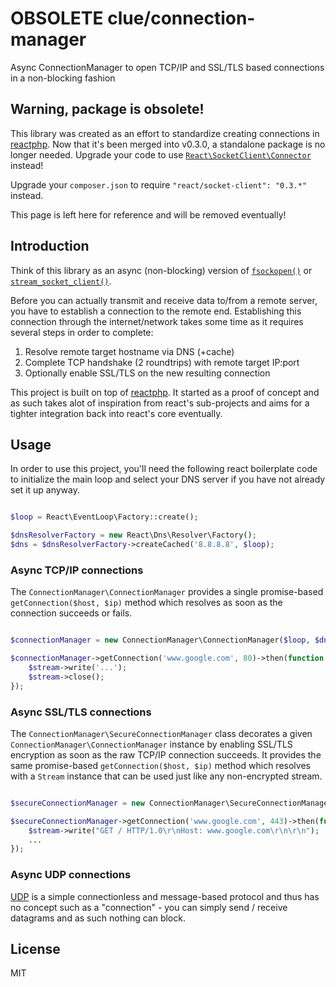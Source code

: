 OBSOLETE clue/connection-manager
==================

Async ConnectionManager to open TCP/IP and SSL/TLS based connections in a non-blocking fashion

## Warning, package is obsolete!

This library was created as an effort to standardize creating connections in
[reactphp](https://github.com/reactphp/react). Now that it's been merged into
v0.3.0, a standalone package is no longer needed. Upgrade your code to use
[`React\SocketClient\Connector`](https://github.com/reactphp/socket-client)
instead!

Upgrade your `composer.json` to require `"react/socket-client": "0.3.*"` instead.

This page is left here for reference and will be removed eventually!

## Introduction

Think of this library as an async (non-blocking) version of [`fsockopen()`](http://php.net/manual/en/function.fsockopen.php)
or [`stream_socket_client()`](http://php.net/manual/en/function.stream-socket-client.php).

Before you can actually transmit and receive data to/from a remote server, you have to establish a connection
to the remote end. Establishing this connection through the internet/network takes some time as it requires
several steps in order to complete:

1. Resolve remote target hostname via DNS (+cache)
2. Complete TCP handshake (2 roundtrips) with remote target IP:port
3. Optionally enable SSL/TLS on the new resulting connection

This project is built on top of [reactphp](https://github.com/reactphp/react). It started as a proof of concept and
as such takes alot of inspiration from react's sub-projects and aims for a tighter integration back into react's
core eventually.

## Usage

In order to use this project, you'll need the following react boilerplate code to initialize the main loop and select
your DNS server if you have not already set it up anyway.

```php

$loop = React\EventLoop\Factory::create();

$dnsResolverFactory = new React\Dns\Resolver\Factory();
$dns = $dnsResolverFactory->createCached('8.8.8.8', $loop);
```

### Async TCP/IP connections

The `ConnectionManager\ConnectionManager` provides a single promise-based `getConnection($host, $ip)` method
which resolves as soon as the connection succeeds or fails.

```php

$connectionManager = new ConnectionManager\ConnectionManager($loop, $dns);

$connectionManager->getConnection('www.google.com', 80)->then(function (React\Stream\Stream $stream) {
    $stream->write('...');
    $stream->close();
});
```

### Async SSL/TLS connections

The `ConnectionManager\SecureConnectionManager` class decorates a given `ConnectionManager\ConnectionManager` instance
by enabling SSL/TLS encryption as soon as the raw TCP/IP connection succeeds. It provides the same
promise-based `getConnection($host, $ip)` method which resolves with a `Stream` instance that can be used just like
any non-encrypted stream.

```php

$secureConnectionManager = new ConnectionManager\SecureConnectionManager($connectionManager, $loop);

$secureConnectionManager->getConnection('www.google.com', 443)->then(function (React\Stream\Stream $stream) {
    $stream->write("GET / HTTP/1.0\r\nHost: www.google.com\r\n\r\n");
    ...
});
```

### Async UDP connections

[UDP](http://en.wikipedia.org/wiki/User_Datagram_Protocol) is a simple connectionless and message-based protocol and thus has no concept such as a "connection" -
you can simply send / receive datagrams and as such nothing can block.

## License

MIT
